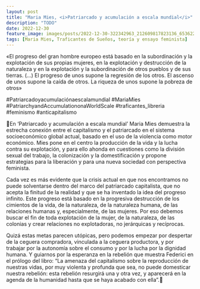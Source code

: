 ```yaml
---
layout: post
title: "Maria Mies, <i>Patriarcado y acumulación a escala mundial</i>"
description: "TODO"
date: 2022-12-30
feature_image: images/posts/2022-12-30-322342963_212609817823136_6536226267696789977_n_17946763949451499.webp
tags: [Maria Mies, Traficantes de Sueños, teoría y ensayo feminista]
---
```


«El progreso del gran hombre europeo está basado en la subordinación y la explotación de sus propias mujeres, en la explotación y destrucción de la naturaleza y en la explotación y la subordinación de otros pueblos y de sus tierras. (…) El progreso de unos supone la regresión de los otros. El ascenso de unos supone la caída de otros. La riqueza de unos supone la pobreza de otros»
<!--more-->

#Patriarcadoyacumulaciónaescalamundial #MariaMies #PatriarchyandAccumulationonaWorldScale #traficantes_libreria #feminismo #anticapitalismo

🦩En ‘Patriarcado y acumulación a escala mundial’ Maria Mies demuestra la estrecha conexión entre el capitalismo y el patriarcado en el sistema socioeconómico global actual, basado en el uso de la violencia como motor económico. Mies pone en el centro la producción de la vida y la lucha contra su explotación, y para ello ahonda en cuestiones como la división sexual del trabajo, la colonización y la domestificación y propone estrategias para la liberación y para una nueva sociedad con perspectiva feminista.

Cada vez es más evidente que la crisis actual en que nos encontramos no puede solventarse dentro del marco del patriarcado capitalista, que no acepta la finitud de la realidad y que se ha inventado la idea del progreso infinito. Este progreso está basado en la progresiva destrucción de los cimientos de la vida, de la naturaleza, de la naturaleza humana, de las relaciones humanas y, especialmente, de las mujeres. Por eso debemos buscar el fin de toda explotación de la mujer, de la naturaleza, de las colonias y crear relaciones no explotadoras, no jerárquicas y recíprocas. 

Quizá estas metas parecen utópicas, pero podemos empezar por despertar de la ceguera compradora, vinculada a la ceguera productora, y por trabajar por la autonomía sobre el consumo y por la lucha por la dignidad humana. Y guiarnos por la esperanza en la rebelión que muestra Federici en el prólogo del libro: “La amenaza del capitalismo sobre la reproducción de nuestras vidas, por muy violenta y profunda que sea, no puede domesticar nuestra rebelión: esta rebelión resurgirá una y otra vez, y aparecerá en la agenda de la humanidad hasta que se haya acabado con ella”.🦩
